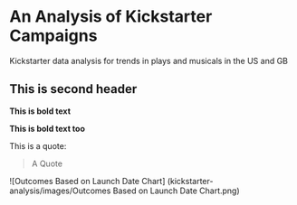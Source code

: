 # An Analysis of Kickstarter Campaigns
Kickstarter data analysis for trends in plays and musicals in the US and GB

## This is second header
**This is bold text**

__This is bold text too__

This is a quote:
> A Quote

![Outcomes Based on Launch Date Chart] (kickstarter-analysis/images/Outcomes Based on Launch Date Chart.png)
